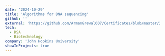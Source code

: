 ```yaml
---
date: '2024-10-29'
title: 'Algorithms for DNA sequencing'
github: ''
external: 'https://github.com/ArmanGrewal007/Certificates/blob/master/2024_10_29_Coursera_Algorithms_for_DNA_sequencing.pdf'
tech:
  - DSA
  - Biotechnology
company: 'John Hopkins University'
showInProjects: true
---
```



